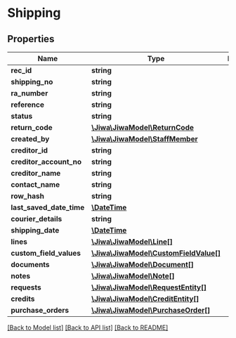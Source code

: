 # Shipping

## Properties
Name | Type | Description | Notes
------------ | ------------- | ------------- | -------------
**rec_id** | **string** |  | [optional] 
**shipping_no** | **string** |  | [optional] 
**ra_number** | **string** |  | [optional] 
**reference** | **string** |  | [optional] 
**status** | **string** |  | [optional] 
**return_code** | [**\Jiwa\JiwaModel\ReturnCode**](ReturnCode.md) |  | [optional] 
**created_by** | [**\Jiwa\JiwaModel\StaffMember**](StaffMember.md) |  | [optional] 
**creditor_id** | **string** |  | [optional] 
**creditor_account_no** | **string** |  | [optional] 
**creditor_name** | **string** |  | [optional] 
**contact_name** | **string** |  | [optional] 
**row_hash** | **string** |  | [optional] 
**last_saved_date_time** | [**\DateTime**](\DateTime.md) |  | [optional] 
**courier_details** | **string** |  | [optional] 
**shipping_date** | [**\DateTime**](\DateTime.md) |  | [optional] 
**lines** | [**\Jiwa\JiwaModel\Line[]**](Line.md) |  | [optional] 
**custom_field_values** | [**\Jiwa\JiwaModel\CustomFieldValue[]**](CustomFieldValue.md) |  | [optional] 
**documents** | [**\Jiwa\JiwaModel\Document[]**](Document.md) |  | [optional] 
**notes** | [**\Jiwa\JiwaModel\Note[]**](Note.md) |  | [optional] 
**requests** | [**\Jiwa\JiwaModel\RequestEntity[]**](RequestEntity.md) |  | [optional] 
**credits** | [**\Jiwa\JiwaModel\CreditEntity[]**](CreditEntity.md) |  | [optional] 
**purchase_orders** | [**\Jiwa\JiwaModel\PurchaseOrder[]**](PurchaseOrder.md) |  | [optional] 

[[Back to Model list]](../README.md#documentation-for-models) [[Back to API list]](../README.md#documentation-for-api-endpoints) [[Back to README]](../README.md)


